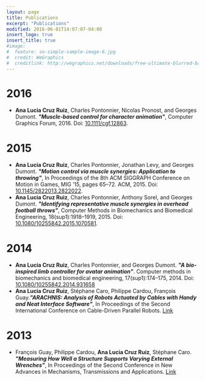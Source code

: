 ```yaml
---
layout: page
title: Publications
excerpt: "Publications"
modified: 2016-06-01T14:07:07-04:00
insert_logo: true
insert_title: true
#image:
#  feature: so-simple-sample-image-6.jpg
#  credit: WeGraphics
#  creditlink: http://wegraphics.net/downloads/free-ultimate-blurred-background-pack/
---
```


# 2016

* **Ana Lucia Cruz Ruiz**, Charles Pontonnier, Nicolas Pronost, and Georges Dumont. ***"Muscle-based control for character animation"***, Computer Graphics Forum, 2016. Doi: [10.1111/cgf.12863](http://onlinelibrary.wiley.com/doi/10.1111/cgf.12863/full).  <a href="https://hal.inria.fr/hal-01317881/document" class="bibIcon"><i class="fa fa-file-pdf-o"></i></a>

# 2015 

* **Ana Lucia Cruz Ruiz**, Charles Pontonnier, Jonathan Levy, and Georges Dumont. ***"Motion control via muscle synergies: Application to throwing"***, In Proceedings of the 8th ACM SIGGRAPH Conference on Motion in Games, MIG ’15, pages 65–72. ACM, 2015. Doi: [10.1145/2822013.2822022](http://dl.acm.org/citation.cfm?id=2822022).  <a href="https://hal.inria.fr/hal-01205162/document" class="bibIcon"><i class="fa fa-file-pdf-o"></i></a>
* **Ana Lucia Cruz Ruiz**, Charles Pontonnier, Anthony Sorel, and Georges Dumont. ***"Identifying representative muscle synergies in overhead football throws"***, Computer Methods in Biomechanics and Biomedical Engineering, 18(sup1):1918–1919, 2015. Doi: [10.1080/10255842.2015.1070581](http://www.tandfonline.com/doi/abs/10.1080/10255842.2015.1070581?journalCode=gcmb20). <a href="https://hal.inria.fr/hal-01174114/document" class="bibIcon"><i class="fa fa-file-pdf-o"></i></a>

# 2014

* **Ana Lucia Cruz Ruiz**, Charles Pontonnier, and Georges Dumont. ***"A bio-inspired limb controller for avatar animation"***. Computer methods in biomechanics and biomedical engineering, 17(sup1):174–175, 2014. Doi: [10.1080/10255842.2014.931658](http://www.tandfonline.com/doi/abs/10.1080/10255842.2014.931658?journalCode=gcmb20#.V538H2F95CU) <a href="https://hal.archives-ouvertes.fr/hal-01060284/file/SB2014.pdf" class="bibIcon"><i class="fa fa-file-pdf-o"></i></a>
* **Ana Lucia Cruz Ruiz**, Stéphane Caro, Philippe Cardou, François Guay.***"ARACHNIS: Analysis of Robots Actuated by Cables with Handy and Neat Interface Software"***, In Proceedings of the Second International Conference on Cable-Driven Parallel Robots. [Link](http://link.springer.com/chapter/10.1007/978-3-319-09489-2_21#page-1)

# 2013

*  François Guay, Philippe Cardou, **Ana Lucia Cruz Ruiz**, Stéphane Caro. ***"Measuring How Well a Structure Supports Varying External Wrenches"***, In Proceedings of the Second Conference in New Advances in Mechanisms, Transmissions and Applications. [Link](http://link.springer.com/chapter/10.1007/978-94-007-7485-8_47)


